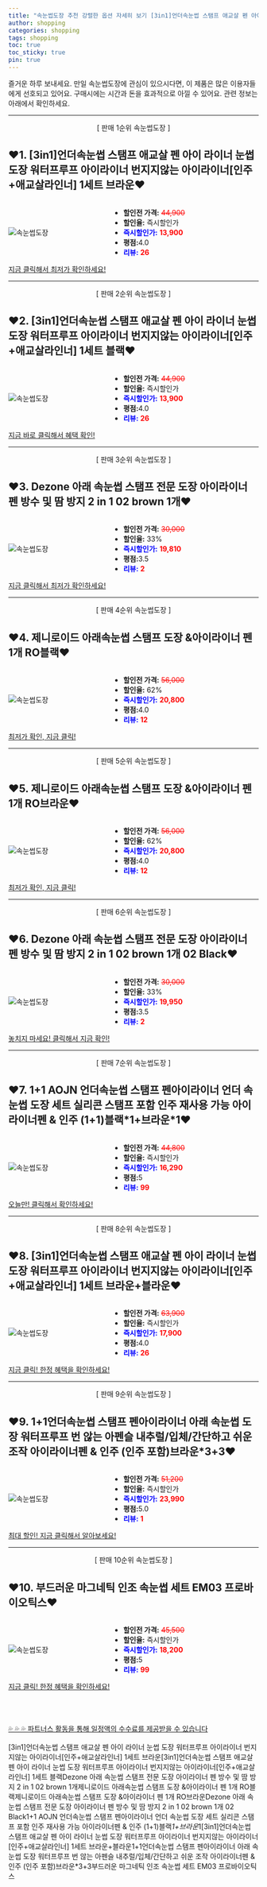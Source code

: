 ```yaml
---
title: "속눈썹도장 추천 강렬한 옵션 자세히 보기 [3in1]언더속눈썹 스탬프 애교살 펜 아이"
author: shopping
categories: shopping
tags: shopping
toc: true
toc_sticky: true
pin: true
---
```

즐거운 하루 보내세요. 만일 속눈썹도장에 관심이 있으시다면,  이 제품은 많은 이용자들에게 선호되고 있어요. 구매시에는 시간과 돈을 효과적으로 아낄 수 있어요. 관련 정보는 아래에서 확인하세요.

---
<p class="toplist" style="margin: 0 auto; display: block; width: fit-content;">[ 판매 1순위 속눈썹도장 ]</p>

<h2><strong>❤️1. [3in1]언더속눈썹 스탬프 애교살 펜 아이 라이너 눈썹 도장 워터프루프 아이라이너 번지지않는 아이라이너[인주+애교살라인너] 1세트 브라운❤️</strong></h2>

<div style="display: flex; align-items: center;">
    <div style="flex: 0.4;">
        <img src="https://thumbnail9.coupangcdn.com/thumbnails/remote/230x230ex/image/vendor_inventory/0e74/99f58e29803c27a6214662eaf720e166dc689ab9d490e04dda871f386512.png" alt="속눈썹도장" style="max-width: 100%;">
    </div>
    <div style="flex: 0.6; margin-left: 10px;">
        <ul>
            <li><strong>할인전 가격:</strong> <del style="color: red;">44,900</del></li>
            <li><strong>할인율:</strong> 즉시할인가</li>
            <li><span style='color:blue'><strong>즉시할인가:</strong></span> <span style='color:red'><strong>13,900</strong></span></li>
            <li><strong>평점:</strong>4.0</li>
            <li><span style='color:blue'><strong>리뷰:</strong></span> <span style='color:red'><strong>26</strong></span></li>
        </ul>
    </div>
</div>
<div class="center">
    <a href="https://selin100587001.github.io?lptag=AF9450613&subid=githubio&pageKey=8214050356&traceid=V0-153&itemId=23586484816&vendorItemId=90612363101" class="myButton">
        지금 클릭해서 최저가 확인하세요!
    </a>
</div>


---
<p class="toplist" style="margin: 0 auto; display: block; width: fit-content;">[ 판매 2순위 속눈썹도장 ]</p>

<h2><strong>❤️2. [3in1]언더속눈썹 스탬프 애교살 펜 아이 라이너 눈썹 도장 워터프루프 아이라이너 번지지않는 아이라이너[인주+애교살라인너] 1세트 블랙❤️</strong></h2>

<div style="display: flex; align-items: center;">
    <div style="flex: 0.4;">
        <img src="https://thumbnail9.coupangcdn.com/thumbnails/remote/230x230ex/image/vendor_inventory/0e74/99f58e29803c27a6214662eaf720e166dc689ab9d490e04dda871f386512.png" alt="속눈썹도장" style="max-width: 100%;">
    </div>
    <div style="flex: 0.6; margin-left: 10px;">
        <ul>
            <li><strong>할인전 가격:</strong> <del style="color: red;">44,900</del></li>
            <li><strong>할인율:</strong> 즉시할인가</li>
            <li><span style='color:blue'><strong>즉시할인가:</strong></span> <span style='color:red'><strong>13,900</strong></span></li>
            <li><strong>평점:</strong>4.0</li>
            <li><span style='color:blue'><strong>리뷰:</strong></span> <span style='color:red'><strong>26</strong></span></li>
        </ul>
    </div>
</div>
<div class="center">
    <a href="https://selin100587001.github.io?lptag=AF9450613&subid=githubio&pageKey=8214050356&traceid=V0-153&itemId=23586484824&vendorItemId=90612363136" class="myButton">
        지금 바로 클릭해서 혜택 확인!
    </a>
</div>


---
<p class="toplist" style="margin: 0 auto; display: block; width: fit-content;">[ 판매 3순위 속눈썹도장 ]</p>

<h2><strong>❤️3. Dezone 아래 속눈썹 스탬프 전문 도장 아이라이너 펜 방수 및 땀 방지 2 in 1 02 brown 1개❤️</strong></h2>

<div style="display: flex; align-items: center;">
    <div style="flex: 0.4;">
        <img src="https://thumbnail10.coupangcdn.com/thumbnails/remote/230x230ex/image/vendor_inventory/363b/140440c1abbe22b4b21be49af97190818f197ddbadf300b444aa04bc9942.jpg" alt="속눈썹도장" style="max-width: 100%;">
    </div>
    <div style="flex: 0.6; margin-left: 10px;">
        <ul>
            <li><strong>할인전 가격:</strong> <del style="color: red;">30,000</del></li>
            <li><strong>할인율:</strong> 33%</li>
            <li><span style='color:blue'><strong>즉시할인가:</strong></span> <span style='color:red'><strong>19,810</strong></span></li>
            <li><strong>평점:</strong>3.5</li>
            <li><span style='color:blue'><strong>리뷰:</strong></span> <span style='color:red'><strong>2</strong></span></li>
        </ul>
    </div>
</div>
<div class="center">
    <a href="https://selin100587001.github.io?lptag=AF9450613&subid=githubio&pageKey=8128268690&traceid=V0-153&itemId=23078373359&vendorItemId=90789285487" class="myButton">
        지금 클릭해서 최저가 확인하세요!
    </a>
</div>


---
<p class="toplist" style="margin: 0 auto; display: block; width: fit-content;">[ 판매 4순위 속눈썹도장 ]</p>

<h2><strong>❤️4. 제니로이드 아래속눈썹 스탬프 도장 &아이라이너 펜 1개 RO블랙❤️</strong></h2>

<div style="display: flex; align-items: center;">
    <div style="flex: 0.4;">
        <img src="https://thumbnail6.coupangcdn.com/thumbnails/remote/230x230ex/image/vendor_inventory/4320/813fa5f6ba9b97e2f20e566fff13093f534dc159a6038b25716523bcd222.png" alt="속눈썹도장" style="max-width: 100%;">
    </div>
    <div style="flex: 0.6; margin-left: 10px;">
        <ul>
            <li><strong>할인전 가격:</strong> <del style="color: red;">56,000</del></li>
            <li><strong>할인율:</strong> 62%</li>
            <li><span style='color:blue'><strong>즉시할인가:</strong></span> <span style='color:red'><strong>20,800</strong></span></li>
            <li><strong>평점:</strong>4.0</li>
            <li><span style='color:blue'><strong>리뷰:</strong></span> <span style='color:red'><strong>12</strong></span></li>
        </ul>
    </div>
</div>
<div class="center">
    <a href="https://selin100587001.github.io?lptag=AF9450613&subid=githubio&pageKey=8218068121&traceid=V0-153&itemId=23611282989&vendorItemId=90577540937" class="myButton">
        최저가 확인, 지금 클릭!
    </a>
</div>


---
<p class="toplist" style="margin: 0 auto; display: block; width: fit-content;">[ 판매 5순위 속눈썹도장 ]</p>

<h2><strong>❤️5. 제니로이드 아래속눈썹 스탬프 도장 &아이라이너 펜 1개 RO브라운❤️</strong></h2>

<div style="display: flex; align-items: center;">
    <div style="flex: 0.4;">
        <img src="https://thumbnail7.coupangcdn.com/thumbnails/remote/230x230ex/image/vendor_inventory/9f6b/a33f0c96ee44e0ab2df504a6cf3b51b6091e7f3e35274cc520eaf5334a74.png" alt="속눈썹도장" style="max-width: 100%;">
    </div>
    <div style="flex: 0.6; margin-left: 10px;">
        <ul>
            <li><strong>할인전 가격:</strong> <del style="color: red;">56,000</del></li>
            <li><strong>할인율:</strong> 62%</li>
            <li><span style='color:blue'><strong>즉시할인가:</strong></span> <span style='color:red'><strong>20,800</strong></span></li>
            <li><strong>평점:</strong>4.0</li>
            <li><span style='color:blue'><strong>리뷰:</strong></span> <span style='color:red'><strong>12</strong></span></li>
        </ul>
    </div>
</div>
<div class="center">
    <a href="https://selin100587001.github.io?lptag=AF9450613&subid=githubio&pageKey=8218068121&traceid=V0-153&itemId=23611282990&vendorItemId=90577540928" class="myButton">
        최저가 확인, 지금 클릭!
    </a>
</div>


---
<p class="toplist" style="margin: 0 auto; display: block; width: fit-content;">[ 판매 6순위 속눈썹도장 ]</p>

<h2><strong>❤️6. Dezone 아래 속눈썹 스탬프 전문 도장 아이라이너 펜 방수 및 땀 방지 2 in 1 02 brown 1개 02 Black❤️</strong></h2>

<div style="display: flex; align-items: center;">
    <div style="flex: 0.4;">
        <img src="https://thumbnail10.coupangcdn.com/thumbnails/remote/230x230ex/image/vendor_inventory/28e1/ebea9e972be4a7b90932051cb5482311864ab1d8700e3faa8d3a4294f555.jpg" alt="속눈썹도장" style="max-width: 100%;">
    </div>
    <div style="flex: 0.6; margin-left: 10px;">
        <ul>
            <li><strong>할인전 가격:</strong> <del style="color: red;">30,000</del></li>
            <li><strong>할인율:</strong> 33%</li>
            <li><span style='color:blue'><strong>즉시할인가:</strong></span> <span style='color:red'><strong>19,950</strong></span></li>
            <li><strong>평점:</strong>3.5</li>
            <li><span style='color:blue'><strong>리뷰:</strong></span> <span style='color:red'><strong>2</strong></span></li>
        </ul>
    </div>
</div>
<div class="center">
    <a href="https://selin100587001.github.io?lptag=AF9450613&subid=githubio&pageKey=8128268690&traceid=V0-153&itemId=23078373362&vendorItemId=90211764586" class="myButton">
        놓치지 마세요! 클릭해서 지금 확인!
    </a>
</div>


---
<p class="toplist" style="margin: 0 auto; display: block; width: fit-content;">[ 판매 7순위 속눈썹도장 ]</p>

<h2><strong>❤️7. 1+1 AOJN 언더속눈썹 스탬프 펜아이라이너 언더 속눈썹 도장 세트 실리콘 스탬프 포함 인주 재사용 가능 아이라이너펜 & 인주 (1+1)블랙*1+브라운*1❤️</strong></h2>

<div style="display: flex; align-items: center;">
    <div style="flex: 0.4;">
        <img src="https://thumbnail7.coupangcdn.com/thumbnails/remote/230x230ex/image/vendor_inventory/e99e/e9ba6faea8f94e899de0ef1d08eeed938dd41bbe555391abd6ee931f0428.jpg" alt="속눈썹도장" style="max-width: 100%;">
    </div>
    <div style="flex: 0.6; margin-left: 10px;">
        <ul>
            <li><strong>할인전 가격:</strong> <del style="color: red;">44,800</del></li>
            <li><strong>할인율:</strong> 즉시할인가</li>
            <li><span style='color:blue'><strong>즉시할인가:</strong></span> <span style='color:red'><strong>16,290</strong></span></li>
            <li><strong>평점:</strong>5</li>
            <li><span style='color:blue'><strong>리뷰:</strong></span> <span style='color:red'><strong>99</strong></span></li>
        </ul>
    </div>
</div>
<div class="center">
    <a href="https://selin100587001.github.io?lptag=AF9450613&subid=githubio&pageKey=8232148295&traceid=V0-153&itemId=23694254286&vendorItemId=90719377527" class="myButton">
        오늘만! 클릭해서 확인하세요!
    </a>
</div>


---
<p class="toplist" style="margin: 0 auto; display: block; width: fit-content;">[ 판매 8순위 속눈썹도장 ]</p>

<h2><strong>❤️8. [3in1]언더속눈썹 스탬프 애교살 펜 아이 라이너 눈썹 도장 워터프루프 아이라이너 번지지않는 아이라이너[인주+애교살라인너] 1세트 브라운+블라운❤️</strong></h2>

<div style="display: flex; align-items: center;">
    <div style="flex: 0.4;">
        <img src="https://thumbnail9.coupangcdn.com/thumbnails/remote/230x230ex/image/vendor_inventory/0e74/99f58e29803c27a6214662eaf720e166dc689ab9d490e04dda871f386512.png" alt="속눈썹도장" style="max-width: 100%;">
    </div>
    <div style="flex: 0.6; margin-left: 10px;">
        <ul>
            <li><strong>할인전 가격:</strong> <del style="color: red;">63,900</del></li>
            <li><strong>할인율:</strong> 즉시할인가</li>
            <li><span style='color:blue'><strong>즉시할인가:</strong></span> <span style='color:red'><strong>17,900</strong></span></li>
            <li><strong>평점:</strong>4.0</li>
            <li><span style='color:blue'><strong>리뷰:</strong></span> <span style='color:red'><strong>26</strong></span></li>
        </ul>
    </div>
</div>
<div class="center">
    <a href="https://selin100587001.github.io?lptag=AF9450613&subid=githubio&pageKey=8214050356&traceid=V0-153&itemId=23586484820&vendorItemId=90612363121" class="myButton">
        지금 클릭! 한정 혜택을 확인하세요!
    </a>
</div>


---
<p class="toplist" style="margin: 0 auto; display: block; width: fit-content;">[ 판매 9순위 속눈썹도장 ]</p>

<h2><strong>❤️9. 1+1언더속눈썹 스탬프 펜아이라이너 아래 속눈썹 도장 워터프루프 번 않는 아펜슬 내추럴/입체/간단하고 쉬운 조작 아이라이너펜 & 인주 (인주 포함)브라운*3+3❤️</strong></h2>

<div style="display: flex; align-items: center;">
    <div style="flex: 0.4;">
        <img src="https://thumbnail8.coupangcdn.com/thumbnails/remote/230x230ex/image/vendor_inventory/0359/5f377ce35584cbca726e70206ed8a7254e2fb5486ec49b706de002a3fa57.png" alt="속눈썹도장" style="max-width: 100%;">
    </div>
    <div style="flex: 0.6; margin-left: 10px;">
        <ul>
            <li><strong>할인전 가격:</strong> <del style="color: red;">51,200</del></li>
            <li><strong>할인율:</strong> 즉시할인가</li>
            <li><span style='color:blue'><strong>즉시할인가:</strong></span> <span style='color:red'><strong>23,990</strong></span></li>
            <li><strong>평점:</strong>5.0</li>
            <li><span style='color:blue'><strong>리뷰:</strong></span> <span style='color:red'><strong>1</strong></span></li>
        </ul>
    </div>
</div>
<div class="center">
    <a href="https://selin100587001.github.io?lptag=AF9450613&subid=githubio&pageKey=8176256604&traceid=V0-153&itemId=23387864815&vendorItemId=90417829790" class="myButton">
        최대 할인! 지금 클릭해서 알아보세요!
    </a>
</div>


---
<p class="toplist" style="margin: 0 auto; display: block; width: fit-content;">[ 판매 10순위 속눈썹도장 ]</p>

<h2><strong>❤️10. 부드러운 마그네틱 인조 속눈썹 세트 EM03 프로바이오틱스❤️</strong></h2>

<div style="display: flex; align-items: center;">
    <div style="flex: 0.4;">
        <img src="https://thumbnail6.coupangcdn.com/thumbnails/remote/230x230ex/image/vendor_inventory/39ca/a31d1cf970b1d04dfbf99608a2a7eaf8d89ad59506f77c140d3a9377b3fb.jpg" alt="속눈썹도장" style="max-width: 100%;">
    </div>
    <div style="flex: 0.6; margin-left: 10px;">
        <ul>
            <li><strong>할인전 가격:</strong> <del style="color: red;">45,500</del></li>
            <li><strong>할인율:</strong> 즉시할인가</li>
            <li><span style='color:blue'><strong>즉시할인가:</strong></span> <span style='color:red'><strong>18,200</strong></span></li>
            <li><strong>평점:</strong>5</li>
            <li><span style='color:blue'><strong>리뷰:</strong></span> <span style='color:red'><strong>99</strong></span></li>
        </ul>
    </div>
</div>
<div class="center">
    <a href="https://selin100587001.github.io?lptag=AF9450613&subid=githubio&pageKey=8250300878&traceid=V0-153&itemId=23750933214&vendorItemId=90775435775" class="myButton">
        지금 클릭! 한정 혜택을 확인하세요!
    </a>
</div>

<br><br><br>[💦 💦 💦 파트너스 활동을 통해 일정액의 수수료를 제공받을 수 있습니다](https://link.coupang.com/a/bcpT2c)<br><br>[3in1]언더속눈썹 스탬프 애교살 펜 아이 라이너 눈썹 도장 워터프루프 아이라이너 번지지않는 아이라이너[인주+애교살라인너] 1세트 브라운[3in1]언더속눈썹 스탬프 애교살 펜 아이 라이너 눈썹 도장 워터프루프 아이라이너 번지지않는 아이라이너[인주+애교살라인너] 1세트 블랙Dezone 아래 속눈썹 스탬프 전문 도장 아이라이너 펜 방수 및 땀 방지 2 in 1 02 brown 1개제니로이드 아래속눈썹 스탬프 도장 &아이라이너 펜 1개 RO블랙제니로이드 아래속눈썹 스탬프 도장 &아이라이너 펜 1개 RO브라운Dezone 아래 속눈썹 스탬프 전문 도장 아이라이너 펜 방수 및 땀 방지 2 in 1 02 brown 1개 02 Black1+1 AOJN 언더속눈썹 스탬프 펜아이라이너 언더 속눈썹 도장 세트 실리콘 스탬프 포함 인주 재사용 가능 아이라이너펜 & 인주 (1+1)블랙*1+브라운*1[3in1]언더속눈썹 스탬프 애교살 펜 아이 라이너 눈썹 도장 워터프루프 아이라이너 번지지않는 아이라이너[인주+애교살라인너] 1세트 브라운+블라운1+1언더속눈썹 스탬프 펜아이라이너 아래 속눈썹 도장 워터프루프 번 않는 아펜슬 내추럴/입체/간단하고 쉬운 조작 아이라이너펜 & 인주 (인주 포함)브라운*3+3부드러운 마그네틱 인조 속눈썹 세트 EM03 프로바이오틱스